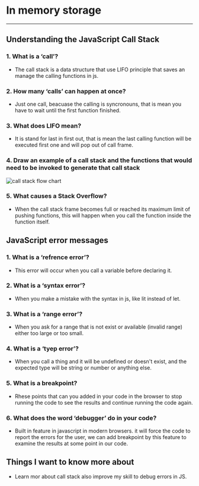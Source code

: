 # In memory storage

------

## Understanding the JavaScript Call Stack

### 1. What is a ‘call’?

- The call stack is a data structure that use LIFO principle that saves an manage the calling functions in js.

### 2. How many ‘calls’ can happen at once?

- Just one call, beacuase the calling is syncronouns, that is mean you have to wait until the first function finished.

### 3. What does LIFO mean?

- It is stand for last in first out, that is mean the last calling function will be executed first one and will pop out of call frame.

### 4. Draw an example of a call stack and the functions that would need to be invoked to generate that call stack

![call stack flow chart](https://res.cloudinary.com/ds-blog/image/upload/ar_16:9,c_crop/v1558991291/1_-_Call_Stack_byzxbc.jpg)

### 5. What causes a Stack Overflow?

- When the call stack frame becomes full or reached its maximum limit of pushing functions, this will happen when you call the function inside the function itself.

## JavaScript error messages

### 1. What is a ‘refrence error’?

- This error will occur when you call a variable before declaring it.

### 2. What is a ‘syntax error’?

- When you make a mistake with the syntax in js, like lit instead of let.

### 3. What is a ‘range error’?

- When you ask for a range that is not exist or available (invalid range) either too large or too small.

### 4. What is a ‘tyep error’?

- When you call a thing and it will be undefined or doesn't exist, and the expected type will be string or number or anything else.

### 5. What is a breakpoint?

- Rhese points that can you added in your code in the browser to stop running the code to see the results and continue running the code again.

### 6. What does the word ‘debugger’ do in your code?

- Built in feature in javascript in modern browsers. it will force the code to report the errors for the user, we can add breakpoint by this feature to examine the results at some point in our code.

## Things I want to know more about

- Learn mor about call stack also improve my skill to debug errors in JS.
